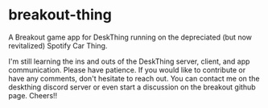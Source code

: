 # breakout-thing
A Breakout game app for DeskThing running on the depreciated (but now revitalized) Spotify Car Thing.

I'm still learning the ins and outs of the DeskThing server, client, and app communication. Please have patience. If you would like to contribute or have any comments, don't hesitate to reach out. You can contact me on the deskthing discord server or even start a discussion on the breakout github page. Cheers!!